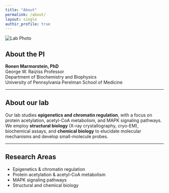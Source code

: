```yaml
---
title: "About"
permalink: /about/
layout: single
authir_profile: true
---
```


![Lab Photo](/images/lab_photo.jpg)

## About the PI
**Ronen Marmorstein, PhD**  
George W. Raiziss Professor  
Department of Biochemistry and Biophysics  
University of Pennsylvania Perelman School of Medicine

---

## About our lab
Our lab studies **epigenetics and chromatin regulation**, with a focus on 
protein acetylation, acetyl-CoA metabolism, and MAPK signaling pathways.  
We employ **structural biology** (X-ray crystallography, cryo-EM), biochemical 
assays, and **chemical biology** to elucidate molecular mechanisms and 
develop small-molecule probes.

---

## Research Areas
- Epigenetics & chromatin regulation
- Protein acetylation & acetyl-CoA metabolism
- MAPK signaling pathways
- Structural and chemical biology
